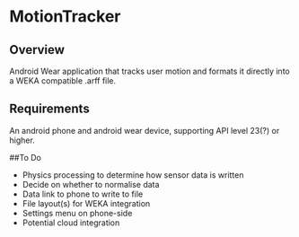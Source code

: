 # MotionTracker

## Overview  
Android Wear application that tracks user motion and formats it directly into a WEKA compatible .arff file.

## Requirements  
An android phone and android wear device, supporting API level 23(?) or higher.

##To Do
* Physics processing to determine how sensor data is written
* Decide on whether to normalise data
* Data link to phone to write to file
* File layout(s) for WEKA integration
* Settings menu on phone-side
* Potential cloud integration
